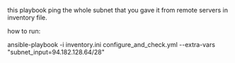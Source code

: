 this playbook ping the whole subnet that you gave it from remote servers in inventory file.

how to run:

ansible-playbook -i inventory.ini configure_and_check.yml --extra-vars "subnet_input=94.182.128.64/28"
